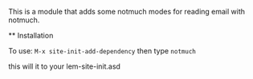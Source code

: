 This is a module that adds some notmuch modes for reading email with notmuch.


** Installation

To use:
`M-x site-init-add-dependency`
then type `notmuch`

this will it to your lem-site-init.asd


